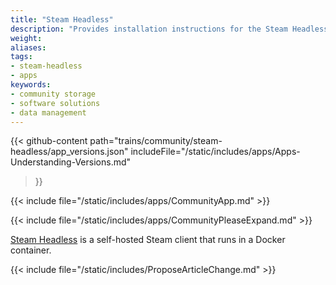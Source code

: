 ```yaml
---
title: "Steam Headless"
description: "Provides installation instructions for the Steam Headless application in TrueNAS."
weight: 
aliases:
tags:
- steam-headless
- apps
keywords:
- community storage
- software solutions
- data management
---
```


{{< github-content 
    path="trains/community/steam-headless/app_versions.json"
	includeFile="/static/includes/apps/Apps-Understanding-Versions.md"
>}}

{{< include file="/static/includes/apps/CommunityApp.md" >}}

{{< include file="/static/includes/apps/CommunityPleaseExpand.md" >}}

<a href="https://github.com/Steam-Headless/docker-steam-headless">Steam Headless</a> is a self-hosted Steam client that runs in a Docker container.

{{< include file="/static/includes/ProposeArticleChange.md" >}}
